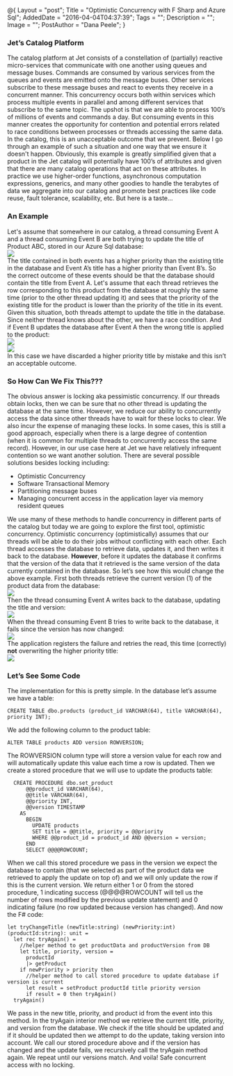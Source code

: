 @{
    Layout = "post";
    Title = "Optimistic Concurrency with F Sharp and Azure Sql";
    AddedDate = "2016-04-04T04:37:39";
    Tags = "";
    Description = "";
    Image = "";
    PostAuthor = "Dana Peele";
}

### Jet’s Catalog Platform  

The catalog platform at Jet consists of a constellation of (partially) reactive micro-services that communicate with one another using queues and message buses. Commands are consumed by various services from the queues and events are emitted onto the message buses. Other services subscribe to these message buses and react to events they receive in a concurrent manner. This concurrency occurs both within services which process multiple events in parallel and among different services that subscribe to the same topic. The upshot is that we are able to process 100’s of millions of events and commands a day. But consuming events in this manner creates the opportunity for contention and potential errors related to race conditions between processes or threads accessing the same data. In the catalog, this is an unacceptable outcome that we prevent. Below I go through an example of such a situation and one way that we ensure it doesn't happen. Obviously, this example is greatly simplified given that a product in the Jet catalog will potentially have 100’s of attributes and given that there are many catalog operations that act on these attributes. In practice we use higher-order functions, asynchronous computation expressions, generics, and many other goodies to handle the terabytes of data we aggregate into our catalog and promote best practices like code reuse, fault tolerance, scalability, etc. But here is a taste...  
<!--more--> 
### An Example  

Let's assume that somewhere in our catalog, a thread consuming Event A and a thread consuming Event B are both trying to update the title of Product ABC, stored in our Azure Sql database:  
![](/images/Untitled-Diagram.png)  
The title contained in both events has a higher priority than the existing title in the database and Event A’s title has a higher priority than Event B’s. So the correct outcome of these events should be that the database should contain the title from Event A. Let's assume that each thread retrieves the row corresponding to this product from the database at roughly the same time (prior to the other thread updating it) and sees that the priority of the existing title for the product is lower than the priority of the title in its event. Given this situation, both threads attempt to update the title in the database. Since neither thread knows about the other, we have a race condition. And if Event B updates the database after Event A then the wrong title is applied to the product:  
![](/images/Untitled-Diagram12.png)  
![](/images/Untitled-Diagram14.png)  
In this case we have discarded a higher priority title by mistake and this isn’t an acceptable outcome.  

### So How Can We Fix This???

The obvious answer is locking aka pessimistic concurrency. If our threads obtain locks, then we can be sure that no other thread is updating the database at the same time. However, we reduce our ability to concurrently access the data since other threads have to wait for these locks to clear. We also incur the expense of managing these locks. In some cases, this is still a good approach, especially when there is a large degree of contention (when it is common for multiple threads to concurrently access the same record). However, in our use case here at Jet we have relatively infrequent contention so we want another solution. There are several possible solutions besides locking including:

*   Optimistic Concurrency
*   Software Transactional Memory
*   Partitioning message buses
*   Managing concurrent access in the application layer via memory resident queues

We use many of these methods to handle concurrency in different parts of the catalog but today we are going to explore the first tool, optimistic concurrency. Optimistic concurrency (optimistically) assumes that our threads will be able to do their jobs without conflicting with each other. Each thread accesses the database to retrieve data, updates it, and then writes it back to the database. **However**, before it updates the database it confirms that the version of the data that it retrieved is the same version of the data currently contained in the database. So let’s see how this would change the above example. First both threads retrieve the current version (1) of the product data from the database:  
![](/images/Untitled-Diagram4.png)  
Then the thread consuming Event A writes back to the database, updating the title and version:  
![](/images/Untitled-Diagram5.png)  
When the thread consuming Event B tries to write back to the database, it fails since the version has now changed:  
![](/images/Untitled-Diagram6.png)  
The application registers the failure and retries the read, this time (correctly) **not** overwriting the higher priority title:  
![](/images/Untitled-Diagram7.png)  

### Let’s See Some Code

The implementation for this is pretty simple. In the database let’s assume we have a table:  

    CREATE TABLE dbo.products (product_id VARCHAR(64), title VARCHAR(64), priority INT);

We add the following column to the product table:  

    ALTER TABLE products ADD version ROWVERSION;

The ROWVERSION column type will store a version value for each row and will automatically update this value each time a row is updated. Then we create a stored procedure that we will use to update the products table:  

      CREATE PROCEDURE dbo.set_product
          @@product_id VARCHAR(64),
          @@title VARCHAR(64),
          @@priority INT,
          @@version TIMESTAMP
        AS
          BEGIN
            UPDATE products
            SET title = @@title, priority = @@priority
            WHERE @@product_id = product_id AND @@version = version;
          END
          SELECT @@@@ROWCOUNT;

When we call this stored procedure we pass in the version we expect the database to contain (that we selected as part of the product data we retrieved to apply the update on top of) and we will only update the row if this is the current version. We return either 1 or 0 from the stored procedure, 1 indicating success (@@@@ROWCOUNT will tell us the number of rows modified by the previous update statement) and 0 indicating failure (no row updated because version has changed). And now the F# code:  


    let tryChangeTitle (newTitle:string) (newPriority:int) (productId:string): unit =  
      let rec tryAgain() =  
        //helper method to get productData and productVersion from DB  
        let title, priority, version =  
          productId  
          |> getProduct  
        if newPriority > priority then  
          //helper method to call stored procedure to update database if version is current  
          let result = setProduct productId title priority version  
          if result = 0 then tryAgain()  
      tryAgain()  


We pass in the new title, priority, and product id from the event into this method. In the tryAgain interior method we retrieve the current title, priority, and version from the database. We check if the title should be updated and if it should be updated then we attempt to do the update, taking version into account. We call our stored procedure above and if the version has changed and the update fails, we recursively call the tryAgain method again. We repeat until our versions match. And voila! Safe concurrent access with no locking.  